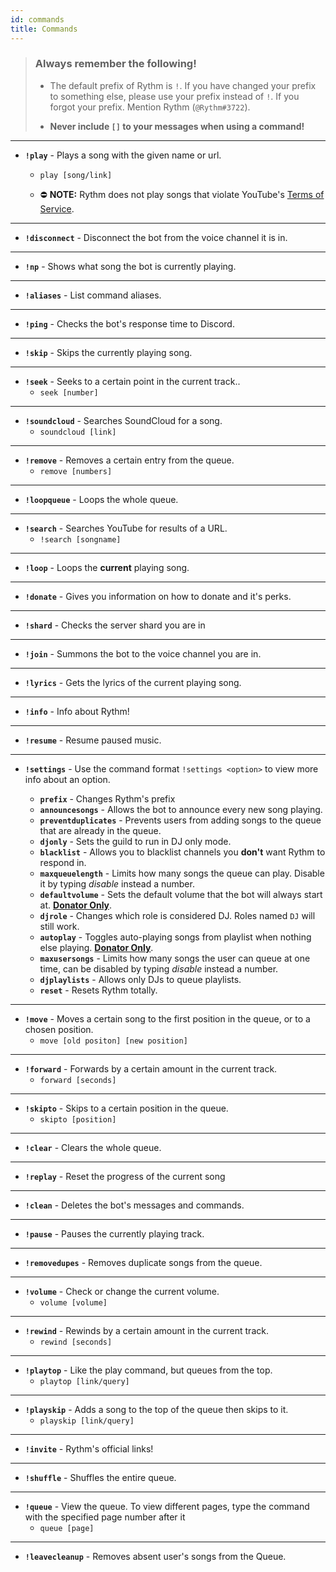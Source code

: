 ```yaml
---
id: commands
title: Commands
---
```


> ### Always remember the following!
> - The default prefix of Rythm is `!`. If you have changed your prefix to something else, please use your prefix instead of `!`. If you forgot your prefix. Mention Rythm (`@Rythm#3722`).
> 
> - **Never include `[]` to your messages when using a command!**
---
- **`!play`** - Plays a song with the given name or url.
    - `play [song/link]` 

    - :no_entry: **NOTE:** Rythm does not play songs that violate YouTube's [Terms of Service](https://www.youtube.com/static?template=terms).

---

- **`!disconnect`** - Disconnect the bot from the voice channel it is in.
--- 
- **`!np`** - Shows what song the bot is currently playing.
--- 
- **`!aliases`** - List command aliases.
--- 
- **`!ping`** - Checks the bot's response time to Discord.
--- 
- **`!skip`** - Skips the currently playing song.
--- 
- **`!seek`** - Seeks to a certain point in the current track..
    - `seek [number]`
--- 
- **`!soundcloud`** - Searches SoundCloud for a song.
    - `soundcloud [link]`
--- 
- **`!remove`** - Removes a certain entry from the queue.
    - `remove [numbers]`
---
- **`!loopqueue`** - Loops the whole queue.
--- 
- **`!search`** - Searches YouTube for results of a URL.
    - `!search [songname]`
--- 
- **`!loop`** - Loops the **current** playing song.
--- 
- **`!donate`** - Gives you information on how to donate and it's perks.
--- 
- **`!shard`** - Checks the server shard you are in
--- 
- **`!join`** - Summons the bot to the voice channel you are in.
--- 
- **`!lyrics`** - Gets the lyrics of the current playing song.
--- 
- **`!info`** - Info about Rythm!
--- 
- **`!resume`** - Resume paused music.
--- 
- **`!settings`** - Use the command format `!settings <option>` to view more info about an option.

    - **`prefix`** - Changes Rythm's prefix
    - **`announcesongs`** - Allows the bot to announce every new song playing.
    - **`preventduplicates`** - Prevents users from adding songs to the queue that are already in the queue.
    - **`djonly`** - Sets the guild to run in DJ only mode.
    - **`blacklist`** - Allows you to blacklist channels you **don't** want Rythm to respond in.
    - **`maxqueuelength`** - Limits how many songs the queue can play. Disable it by typing *disable* instead a number.
    - **`defaultvolume`** - Sets the default volume that the bot will always start at. [**Donator Only**](https://www.patreon.com/rythm).
    - **`djrole`** - Changes which role is considered DJ. Roles named `DJ` will still work.
    - **`autoplay`** - Toggles auto-playing songs from playlist when nothing else playing. [**Donator Only**](https://www.patreon.com/rythm).
    - **`maxusersongs`** - Limits how many songs the user can queue at one time, can be disabled by typing *disable* instead a number.
    - **`djplaylists`** - Allows only DJs to queue playlists.
    - **`reset`** - Resets Rythm totally.   
--- 
- **`!move`** - Moves a certain song to the first position in the queue, or to a chosen position.	 
    - `move [old positon] [new position]`
--- 
- **`!forward`** - Forwards by a certain amount in the current track.
    - `forward [seconds]`
--- 
- **`!skipto`** - Skips to a certain position in the queue. 
    - `skipto [position]`
--- 
- **`!clear`** - Clears the whole queue. 
--- 
- **`!replay`** - Reset the progress of the current song 
--- 
- **`!clean`** - Deletes the bot's messages and commands.	 
--- 
- **`!pause`** - Pauses the currently playing track. 
--- 
- **`!removedupes`** - Removes duplicate songs from the queue.
--- 
- **`!volume`** - Check or change the current volume. 
    - `volume [volume]`
--- 
- **`!rewind`** - Rewinds by a certain amount in the current track. 
    - `rewind [seconds]`
--- 
- **`!playtop`** - Like the play command, but queues from the top. 
    - `playtop [link/query]`
--- 
- **`!playskip`** - Adds a song to the top of the queue then skips to it.
    - `playskip [link/query]`
--- 
- **`!invite`** - Rythm's official links! 

--- 
- **`!shuffle`** -  Shuffles the entire queue. 
--- 
- **`!queue`** - View the queue. To view different pages, type the command with the specified page number after it
    - `queue [page]`
--- 
- **`!leavecleanup`** - Removes absent user's songs from the Queue.